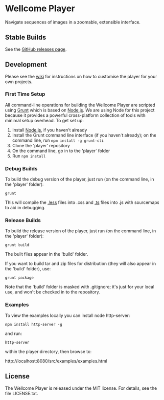 # Wellcome Player

Navigate sequences of images in a zoomable, extensible interface.

## Stable Builds

See the [GitHub releases page](https://github.com/wellcomelibrary/player/releases).

## Development

Please see the [wiki](https://github.com/wellcomelibrary/player/wiki) for instructions on how to customise the player for your own projects.

### First Time Setup

All command-line operations for building the Wellcome Player are scripted using [Grunt](http://gruntjs.com/) which is based on [Node.js](http://nodejs.org/). We are using Node for this project because it provides a powerful cross-platform collection of tools with minimal setup overhead. To get set up:

1. Install [Node.js](http://nodejs.org), if you haven't already
1. Install the Grunt command line interface (if you haven't already); on the command line, run `npm install -g grunt-cli`
1. Clone the 'player' repository
1. On the command line, go in to the 'player' folder
1. Run `npm install`

### Debug Builds

To build the debug version of the player, just run (on the command line, in the 'player' folder):

	grunt

This will compile the [.less](http://lesscss.org) files into .css and [.ts](http://typescriptlang.org) files into .js with sourcemaps to aid in debugging.

### Release Builds

To build the release version of the player, just run (on the command line, in the 'player' folder):

	grunt build

The built files appear in the 'build' folder.

If you want to build tar and zip files for distribution (they will also appear in the 'build' folder), use:

	grunt package

Note that the 'build' folder is masked with .gitignore; it's just for your local use, and won't be checked in to the repository.

### Examples

To view the examples locally you can install node http-server:

`npm install http-server -g`

and run:

`http-server`

within the player directory, then browse to:

http://localhost:8080/src/examples/examples.html

## License

The Wellcome Player is released under the MIT license. For details, see the file LICENSE.txt.
